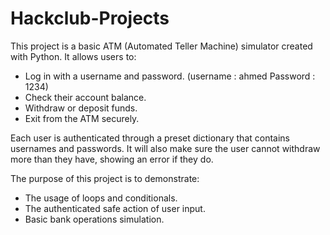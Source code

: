 # Hackclub-Projects
This project is a basic ATM (Automated Teller Machine) simulator created with Python.
It allows users to:

- Log in with a username and password. (username : ahmed Password : 1234)
- Check their account balance.
- Withdraw or deposit funds.
- Exit from the ATM securely.

Each user is authenticated through a preset dictionary that contains usernames and passwords.
It will also make sure the user cannot withdraw more than they have, showing an error if they do.

The purpose of this project is to demonstrate:

- The usage of loops and conditionals.
- The authenticated safe action of user input.
- Basic bank operations simulation.
